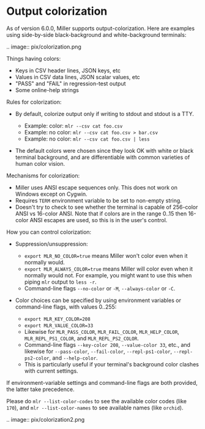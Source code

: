 <!---  PLEASE DO NOT EDIT DIRECTLY. EDIT THE .md.in FILE PLEASE. --->
# Output colorization

As of version 6.0.0, Miller supports output-colorization. Here are examples using side-by-side black-background and white-background terminals:

.. image:: pix/colorization.png

Things having colors:

* Keys in CSV header lines, JSON keys, etc
* Values in CSV data lines, JSON scalar values, etc
* "PASS" and "FAIL" in regression-test output
* Some online-help strings

Rules for colorization:

* By default, colorize output only if writing to stdout and stdout is a TTY.

  * Example: color: ``mlr --csv cat foo.csv``
  * Example: no color: ``mlr --csv cat foo.csv > bar.csv``
  * Example: no color: ``mlr --csv cat foo.csv | less``

* The default colors were chosen since they look OK with white or black terminal background, and are differentiable with common varieties of human color vision.

Mechanisms for colorization:

* Miller uses ANSI escape sequences only. This does not work on Windows except on Cygwin.
* Requires ``TERM`` environment variable to be set to non-empty string.
* Doesn't try to check to see whether the terminal is capable of 256-color ANSI vs 16-color ANSI. Note that if colors are in the range 0..15 then 16-color ANSI escapes are used, so this is in the user's control.

How you can control colorization:

* Suppression/unsuppression:

  * ``export MLR_NO_COLOR=true`` means Miller won't color even when it normally would.
  * ``export MLR_ALWAYS_COLOR=true`` means Miller will color even when it normally would not. For example, you might want to use this when piping ``mlr`` output to ``less -r``.
  * Command-line flags ``--no-color`` or ``-M``, ``--always-color`` or ``-C``.


* Color choices can be specified by using environment variables or command-line flags, with values 0..255:

  * ``export MLR_KEY_COLOR=208``
  * ``export MLR_VALUE_COLOR=33``
  * Likewise for ``MLR_PASS_COLOR``, ``MLR_FAIL_COLOR``, ``MLR_HELP_COLOR``, ``MLR_REPL_PS1_COLOR``, and ``MLR_REPL_PS2_COLOR``.
  * Command-line flags ``--key-color 208``, ``--value-color 33``, etc., and likewise for ``--pass-color``, ``--fail-color``, ``--repl-ps1-color``, ``--repl-ps2-color``, and ``--help-color``.
  * This is particularly useful if your terminal's background color clashes with current settings.

If environment-variable settings and command-line flags are both provided, the latter take precedence.

Please do ``mlr --list-color-codes`` to see the available color codes (like ``170``), and ``mlr --list-color-names`` to see available names (like ``orchid``).

.. image:: pix/colorization2.png

